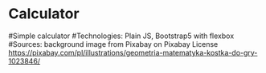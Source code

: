 # Calculator
#Simple calculator
#Technologies: Plain JS, Bootstrap5 with flexbox
#Sources: background image from Pixabay on Pixabay License https://pixabay.com/pl/illustrations/geometria-matematyka-kostka-do-gry-1023846/ 
